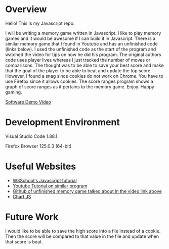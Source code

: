 # Overview

Hello! This is my Javascript repo.

I will be writing a memory game written in Javascript. I like to play memory games and it would be awesome if I can build it in Javascript.
There is a similar memory game that I found in Youtube and has an unfinished code (links below). I used the unfinished code as the start of the program and watched the video for tips on how he did his program. The original authors code uses player lives whereas I just tracked the number of moves or comparisons. The thought was to be able to save your best score and make that the goal of the player to be able to beat and update the top score. However, I found a snag since cookies do not work on Chrome. You have to use Firefox since it allows cookies. The score ranges program shows a graph of score ranges as it pertains to the memory game. 
Enjoy. Happy gaming.


[Software Demo Video](http://youtube.link.goes.here)

# Development Environment

Visual Studio Code 1.88.1

Firefox Browser 125.0.3 (64-bit)

# Useful Websites

- [W3School's Javascript tutorial](https://www.w3schools.com/js/default.asp)
- [Youtube Tutorial on similar program](https://www.youtube.com/watch?v=-tlb4tv4mC4&t=2728s)
- [Github of unfinished memory game talked about in the video link above](https://github.com/developedbyed/memory-game)
- [Chart JS ](https://www.chartjs.org/docs/latest/getting-started/)

# Future Work

I would like to be able to save the high score into a file instead of a cookie. Then the score will be compared to that value in the file and update when that score is beat.